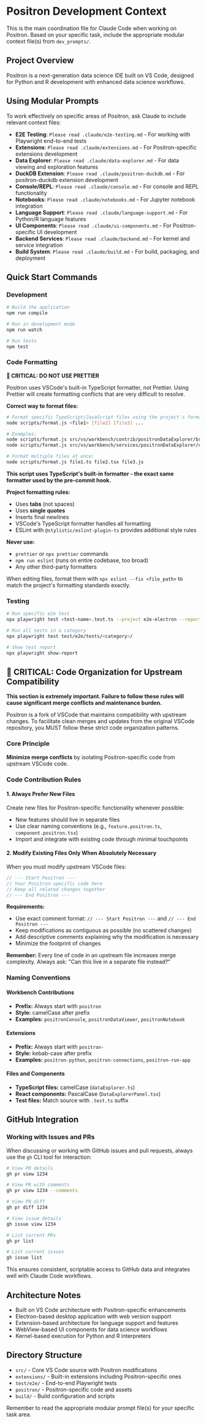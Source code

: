 # Positron Development Context

This is the main coordination file for Claude Code when working on Positron. Based on your specific task, include the appropriate modular context file(s) from `dev_prompts/`.

## Project Overview

Positron is a next-generation data science IDE built on VS Code, designed for Python and R development with enhanced data science workflows.

## Using Modular Prompts

To work effectively on specific areas of Positron, ask Claude to include relevant context files:

- **E2E Testing**: `Please read .claude/e2e-testing.md` - For working with Playwright end-to-end tests
- **Extensions**: `Please read .claude/extensions.md` - For Positron-specific extensions development  
- **Data Explorer**: `Please read .claude/data-explorer.md` - For data viewing and exploration features
- **DuckDB Extension**: `Please read .claude/positron-duckdb.md` - For positron-duckdb extension development
- **Console/REPL**: `Please read .claude/console.md` - For console and REPL functionality
- **Notebooks**: `Please read .claude/notebooks.md` - For Jupyter notebook integration
- **Language Support**: `Please read .claude/language-support.md` - For Python/R language features
- **UI Components**: `Please read .claude/ui-components.md` - For Positron-specific UI development
- **Backend Services**: `Please read .claude/backend.md` - For kernel and service integration
- **Build System**: `Please read .claude/build.md` - For build, packaging, and deployment

## Quick Start Commands

### Development
```bash
# Build the application
npm run compile

# Run in development mode  
npm run watch

# Run tests
npm test
```

### Code Formatting

**🚨 CRITICAL: DO NOT USE PRETTIER**

Positron uses VSCode's built-in TypeScript formatter, not Prettier. Using Prettier will create formatting conflicts that are very difficult to resolve.

**Correct way to format files:**
```bash
# Format specific TypeScript/JavaScript files using the project's formatter script
node scripts/format.js <file1> [file2] [file3] ...

# Examples:
node scripts/format.js src/vs/workbench/contrib/positronDataExplorer/browser/positronDataExplorer.tsx
node scripts/format.js src/vs/workbench/services/positronDataExplorer/common/tableSummaryCache.ts

# Format multiple files at once:
node scripts/format.js file1.ts file2.tsx file3.js
```

**This script uses TypeScript's built-in formatter - the exact same formatter used by the pre-commit hook.**

**Project formatting rules:**
- Uses **tabs** (not spaces)  
- Uses **single quotes**
- Inserts final newlines
- VSCode's TypeScript formatter handles all formatting
- ESLint with `@stylistic/eslint-plugin-ts` provides additional style rules

**Never use:**
- `prettier` or `npx prettier` commands
- `npm run eslint` (runs on entire codebase, too broad)
- Any other third-party formatters

When editing files, format them with `npx eslint --fix <file_path>` to match the project's formatting standards exactly.

### Testing
```bash
# Run specific e2e test
npx playwright test <test-name>.test.ts --project e2e-electron --reporter list

# Run all tests in a category
npx playwright test test/e2e/tests/<category>/

# Show test report
npx playwright show-report
```

## 🚨 CRITICAL: Code Organization for Upstream Compatibility

**This section is extremely important. Failure to follow these rules will cause significant merge conflicts and maintenance burden.**

Positron is a fork of VSCode that maintains compatibility with upstream changes. To facilitate clean merges and updates from the original VSCode repository, you MUST follow these strict code organization patterns.

### Core Principle
**Minimize merge conflicts** by isolating Positron-specific code from upstream VSCode code.

### Code Contribution Rules

#### 1. Always Prefer New Files
Create new files for Positron-specific functionality whenever possible:
- New features should live in separate files
- Use clear naming conventions (e.g., `feature.positron.ts`, `component.positron.tsx`)
- Import and integrate with existing code through minimal touchpoints

#### 2. Modify Existing Files Only When Absolutely Necessary
When you must modify upstream VSCode files:

```typescript
// --- Start Positron ---
// Your Positron-specific code here
// Keep all related changes together
// --- End Positron ---
```

**Requirements:**
- Use exact comment format: `// --- Start Positron ---` and `// --- End Positron ---`
- Keep modifications as contiguous as possible (no scattered changes)
- Add descriptive comments explaining why the modification is necessary
- Minimize the footprint of changes

**Remember:** Every line of code in an upstream file increases merge complexity. Always ask: "Can this live in a separate file instead?"

### Naming Conventions

#### Workbench Contributions
- **Prefix:** Always start with `positron`
- **Style:** camelCase after prefix
- **Examples:** `positronConsole`, `positronDataViewer`, `positronNotebook`

#### Extensions
- **Prefix:** Always start with `positron-`
- **Style:** kebab-case after prefix  
- **Examples:** `positron-python`, `positron-connections`, `positron-run-app`

#### Files and Components
- **TypeScript files:** camelCase (`dataExplorer.ts`)
- **React components:** PascalCase (`DataExplorerPanel.tsx`)
- **Test files:** Match source with `.test.ts` suffix

## GitHub Integration

### Working with Issues and PRs
When discussing or working with GitHub issues and pull requests, always use the `gh` CLI tool for interaction:

```bash
# View PR details
gh pr view 1234

# View PR with comments
gh pr view 1234 --comments

# View PR diff
gh pr diff 1234

# View issue details
gh issue view 1234

# List current PRs
gh pr list

# List current issues
gh issue list
```

This ensures consistent, scriptable access to GitHub data and integrates well with Claude Code workflows.

## Architecture Notes

- Built on VS Code architecture with Positron-specific enhancements
- Electron-based desktop application with web version support
- Extension-based architecture for language support and features
- WebView-based UI components for data science workflows
- Kernel-based execution for Python and R interpreters

## Directory Structure

- `src/` - Core VS Code source with Positron modifications
- `extensions/` - Built-in extensions including Positron-specific ones
- `test/e2e/` - End-to-end Playwright tests
- `positron/` - Positron-specific code and assets
- `build/` - Build configuration and scripts

Remember to read the appropriate modular prompt file(s) for your specific task area.